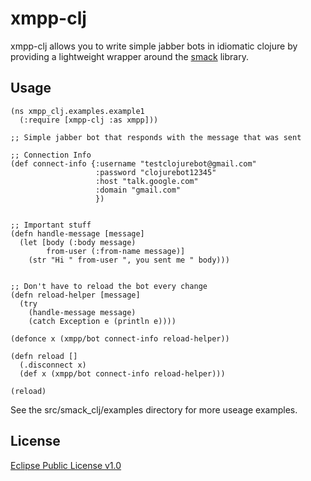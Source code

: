 # xmpp-clj

xmpp-clj allows you to write simple jabber bots in idiomatic clojure by providing a lightweight wrapper around the [smack](http://www.igniterealtime.org/projects/smack/) library.

## Usage

    (ns xmpp_clj.examples.example1
      (:require [xmpp-clj :as xmpp]))
  
    ;; Simple jabber bot that responds with the message that was sent

    ;; Connection Info
    (def connect-info {:username "testclojurebot@gmail.com"
                       :password "clojurebot12345"
                       :host "talk.google.com"
                       :domain "gmail.com"
                       })

    
    ;; Important stuff
    (defn handle-message [message]
      (let [body (:body message)
            from-user (:from-name message)]
        (str "Hi " from-user ", you sent me " body)))


    ;; Don't have to reload the bot every change
    (defn reload-helper [message] 
      (try 
        (handle-message message)
        (catch Exception e (println e))))

    (defonce x (xmpp/bot connect-info reload-helper))

    (defn reload []
      (.disconnect x)
      (def x (xmpp/bot connect-info reload-helper)))

    (reload)


See the src/smack_clj/examples directory for more useage examples.

## License

[Eclipse Public License v1.0](http://www.eclipse.org/legal/epl-v10.html)
